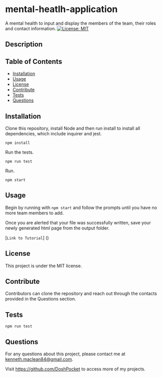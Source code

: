 # mental-heatlh-application

A mental health to input and display the members of the team, their roles and contact information.
[![License: MIT](https://img.shields.io/badge/License-MIT-yellow.svg)](https://opensource.org/licenses/MIT)

## Description

## Table of Contents

- [Installation](#installation)
- [Usage](#usage)
- [License](#license)
- [Contribute](#contribute)
- [Tests](#tests)
- [Questions](#questions)

## Installation

Clone this repository, install Node and then run install to install all dependencies, which include inquirer and jest.

`npm install`

Run the tests.

`npm run test`

Run.

`npm start`

## Usage

Begin by running with `npm start` and follow the prompts until you have no more team members to add.

Once you are alerted that your file was successfully written, save your newly generated html page from the output folder.

[`Link to Tutorial`] ()

## License

This project is under the MIT license.

## Contribute

Contributors can clone the repository and reach out through the contacts provided in the Questions section.

## Tests

`npm run test`

## Questions

For any questions about this project, please contact me at kenneth.maclean84@gmail.com.

Visit https://github.com/DoshPocket to access more of my projects.
